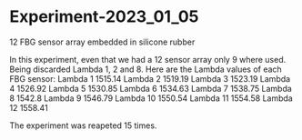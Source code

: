 # Experiment-2023_01_05
12 FBG sensor array embedded in silicone rubber 

In this experiment, even that we had a 12 sensor array only 9 where used. Being discarded Lambda 1, 2 and 8. 
Here are the Lambda values of each FBG sensor: 
Lambda 1 1515.14
Lambda 2 1519.19
Lambda 3 1523.19
Lambda 4 1526.92
Lambda 5 1530.85
Lambda 6 1534.63
Lambda 7 1538.75
Lambda 8 1542.8
Lambda 9 1546.79
Lambda 10 1550.54
Lambda 11 1554.58
Lambda 12 1558.41

The experiment was reapeted 15 times. 
